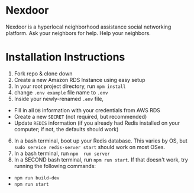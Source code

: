 # Nexdoor
Nexdoor is a hyperlocal neighborhood assistance social networking platform. Ask your neighbors for help. Help your neighbors. 

# Installation Instructions
1. Fork repo & clone down
2. Create a new Amazon RDS Instance using easy setup
3. In your root project directory, run `npm install`
4. change `.env example` file name to `.env`
5. Inside your newly-renamed `.env` file, 
  * Fill in all `DB` information with your credentials from AWS RDS
  * Create a new `SECRET` (not required, but recommended)
  * Update `REDIS` information (if you already had Redis installed on your computer; if not, the defaults should work)
6. In a bash terminal, boot up your Redis database. This varies by OS, but `sudo service redis-server start` should work on most OSes.
7. In a bash terminal, run `npm  run server`
8. In a SECOND bash terminal, run `npm run start`. If that doesn't work, try running the following commands:
  * `npm run build-dev`
  * `npm run start`
